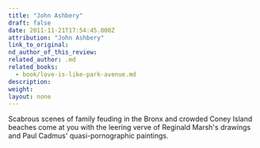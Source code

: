 ```yaml
---
title: "John Ashbery"
draft: false
date: 2011-11-21T17:54:45.000Z
attribution: "John Ashbery"
link_to_original:
nd_author_of_this_review:
related_author: .md
related_books:
  - book/love-is-like-park-avenue.md
description:
weight:
layout: none
---
```

Scabrous scenes of family feuding in the Bronx and crowded Coney Island beaches come at you with the leering verve of Reginald Marsh's drawings and Paul Cadmus' quasi-pornographic paintings.

